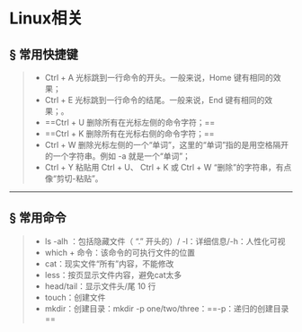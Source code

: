 # Linux相关

## &sect; 常用快捷键

> - Ctrl + A 光标跳到一行命令的开头。一般来说，Home 键有相同的效果；
> - Ctrl + E 光标跳到一行命令的结尾。一般来说，End 键有相同的效果；。
> - ==Ctrl + U 删除所有在光标左侧的命令字符；==
> - ==Ctrl + K 删除所有在光标右侧的命令字符；==
> - Ctrl + W 删除光标左侧的一个“单词”，这里的“单词”指的是用空格隔开的一个字符串。例如 -a 就是一个“单词”；
> - Ctrl + Y 粘贴用 Ctrl + U、 Ctrl + K 或 Ctrl + W “删除”的字符串，有点像“剪切-粘贴”。

------

## &sect; 常用命令

> - ls -alh ：包括隐藏文件（ “.” 开头的）/ -l：详细信息/-h：人性化可视
> - which + 命令：该命令的可执行文件的位置 
> - cat：现实文件“所有”内容，不能修改
> - less：按页显示文件内容，避免cat太多
> - head/tail：显示文件头/尾 10 行
> - touch：创建文件
> - mkdir：创建目录：mkdir -p one/two/three：==-p：递归的创建目录==

